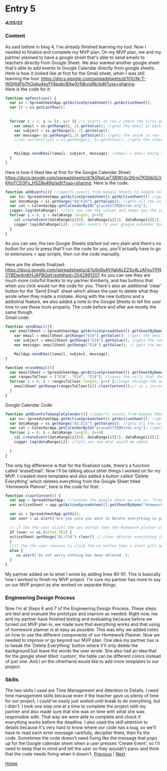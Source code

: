 # Entry 5
##### 4/25/22

### Content
As said before in blog 4, I've already finished learning my tool. Now I needed to finalize and complete my MVP plan. On my MVP plan, me and my partner planned to have a google sheet that's able to send emails to teachers directly from Google Sheet. We also wanted another google sheet that's able to add events to Google Calendar directly from google sheets. Here is how it looked like at first for the Gmail sheet, when I was still learning the tool: https://docs.google.com/spreadsheets/d/1OU3k-T-W0HtdFb7hOoku4eyfY4pqkcBAwXrfdkyoi6k/edit?usp=sharing. <br>
Here is the code for it:
```js
function myFunction() {
  var ss = SpreadsheetApp.getActiveSpreadsheet().getActiveSheet();
  var lr = ss.getLastRow();
  
  
  for(var i = 2; i <= lr; i++ ){ //i starts at row 2 where the first email is written, the for loop would loop through all the emails since var lr gets all the rows that has values
    var email = ss.getRange(i, 1).getValue(); //gets the email in each row 
    var subject = ss.getRange(i, 2).getValue();
    var message= ss.getRange(i,3).getValue(); //gets the value in row 1, column 1, assign it to a variable to use for later
    //var currentClass = ss.getRange(i, 3).getValue(); //gets the class in all of the rows's third column
    

    MailApp.sendEmail(email, subject, message); //email = email being sent to, "testing" = subject name, messageInEmailForm = body of email;
  }
}
```
Here is how it liked like at first for the Google Calendar Sheet: https://docs.google.com/spreadsheets/d/1k5NqLwTSRWUly2Krm7KSbbGLVKKpTCD3Fs_H5Z8e49g/edit?usp=sharing.
Here is the code:
```js
function addEvents(){ //imports events from Google Sheets to Google Calendar
  var ss= SpreadsheetApp.getActiveSpreadsheet().getActiveSheet(); //get sthe current active spreadsheet which is sheet2
  var dataRange = ss.getRange("A4:E16").getValues(); //gets all the values from A4 to E16
  var cal = CalendarApp.getCalendarById("graced2739@hstat.org");
  Logger.log(dataRange); //lets you see the values and shows you the arrays
  for(var i = 0; i < dataRange.length; i++){
    cal.createEvent(dataRange[i][0], dataRange[i][1], dataRange[i][2], {location: dataRange[i][3], description: dataRange[i][4]})
    Logger.log(dataRange[i]); //adds events to your google calendar based on what you wrote in each row
  }
}
```
As you can see, the two Google Sheets started out very plain and there's no button for you to press that'll run the code for you, you'll actually have to go to extensions < app scripts, then run the code manually. <br>
<br>
Here are the sheets finalized: https://docs.google.com/spreadsheets/d/1u9x8sAYjfahALE2Sx4LzAFeuTPN2YBDw4mKHJAPBQpY/edit#gid=2042991207
As you can see they are much more colorful thanks to my partner Kimberly, and has buttons that when you click would run the code for you. There's also an additional 'clear' button for the 'Send Email' sheet which allows the user to delete what they wrote when they made a mistake. Along with the new buttons and a addiotnal feature, we also added a note to the Google Sheets to tell the user how to use these tools properly. The code before and after are mostly the same though. <br>
Gmail code:
```js
function sendEmail(){
  var emailSheet = SpreadsheetApp.getActiveSpreadsheet().getSheetByName("SendEmails");
    var email = emailSheet.getRange("E10").getValue(); //gets the email from cell E10 and stores in a variable called email 
    var subject = emailSheet.getRange("E14").getValue(); //gets the subject from cell E14 and stores it in a variable called subject
    var message= emailSheet.getRange("E18").getValue(); // gets the message from cell E18 and stores it in a variable called message

    MailApp.sendEmail(email, subject, message); 
}

function eraseEmail(){
  var emailSheet = SpreadsheetApp.getActiveSpreadsheet().getSheetByName("SendEmails");
  var rangesToClear = ["E10", "E14", "E18"]; //saves the cells that the user writes in so that they can erase it
  for(var i = 0; i < rangesToClear.length; i++) {//loops through the array 
    emailSheet.getRange(rangesToClear[i]).clearContent();// as i increases, the element in the rangesToClear gets deleted one by one until 'i' is equal to the array length, allowing all the cells the user writes in to be deleted when users click the  'clear' button
  }
}
```
Google Calendar Code:
```js
function addEventsToGoogleCalendar(){ //imports events from Google Sheets to Google Calendar
  var ss= SpreadsheetApp.getActiveSpreadsheet().getActiveSheet(); //gets the current active spreadsheet which is sheet2
  var dataRange = ss.getRange("A2:E15").getValues(); //gets all the values from A2 to E16
  var cal = CalendarApp.getCalendarById("graced2739@hstat.org"); //gets the google calendar where your event can be added by using your gmail
  for(var i = 0; i < dataRange.length; i++){
    cal.createEvent(dataRange[i][0], dataRange[i][1], dataRange[i][2], {location: dataRange[i][3], description: dataRange[i][4]}) //grabs the values underneath Event, Start, End, Location and Description, starting from row 2 and ending on the last row
    Logger.log(dataRange[i]); //lets you see what would be added
  
  }
}
```
The only big difference is that for the finalized code, there's a function called 'eraseEmail'. Now I'll be talking about other things I worked on for my MVP. I created more templates and also added a button called 'Delete Everything' which deletes everything from the Google Sheet titled 'Homework Planner', here is the code for that:
```js
function clearContent() {
  var app = SpreadsheetApp; //locates the google sheet we are in: "Freedom Project"
  var activeSheet = app.getActiveSpreadsheet().getSheetByName("Homework Planner"); //all code underneath clearContent would only work in the google sheet titled "Homework Planner"

  var ui = SpreadsheetApp.getUi();
  var user = ui.alert('Are you sure you want to Delete everything in your planner?', ui.ButtonSet.YES_NO);//when the button is clicked the user will recive a alert message where they either click a button that say yes or a button that says no

  // if the the user clicks the yes button then the Homework planner will be deleted 
  if (user == ui.Button.YES) {
  activeSheet.getRange("A1:F10").clear() //.clear deletes everything in the cell you slected, the background color, text, everything
  }
  //if the the user chooses to click the no button then a alert will apper telling the user the nothing has been deleted
  else {
     ui.alert('Do not worry nothing has been deleted.');
  }
}
```
My partner added on to what I wrote by adding lines 80-91. This is basically how I worked to finish my MVP project. I'm sure my partner has more to say on our MVP project as she worked on separate things.

### Engineering Design Process
Now I'm at Steps 6 and 7 of the Engineering Design Process. These steps are test and evaluate the prototype and improve as needed. Right now, me and my partner have finished testing and evaluating because before we turned out MVP plan in, we made sure that everything works and that using of homework planner is at easy as possible. This was why we added notes on how to use the different components of our Homework Planner. Now we needed to improve or go beyond our MVP plan. One idea my partner has is to tweak the 'Delete Everything' button where it'll only delete the background but leave the words the user wrote. She also had an idea that for the google sheet titled 'custom', the table can be different colors instead of just one. And I on the otherhand would like to add more templates to our project.

### Skills
The two skills I used are Time Management and Attention to Details. I need time management skills because even if the teacher gave us plenty of time for our project, I could've easily just waited until break to do everything, but I didn't. I took one step one at a time to complete the project with my partner and also made sure that she was on time with what she was responsible with. That way we were able to complete and check if everything works before the deadline. I also used the skill attention to details because it's very hard to know where our code has a bug, so we'll have to read each error message carefully, decipher them, then fix the code. Sometimes the code doesn't need fixing like the message that pops up for the Google calendar sheet when a user presses 'Create Event', so I'll need to keep that in mind and tell the user so they wouldn't panic and think that the code needs fixing when it doesn't. 
[Previous](entry04.md) | [Next](entry06.md)

[Home](../README.md)
